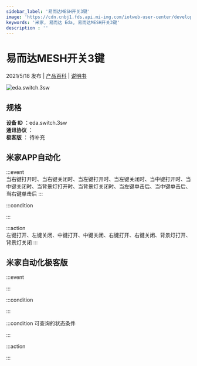 ```yaml
---
sidebar_label: '易而达MESH开关3键'
image: 'https://cdn.cnbj1.fds.api.mi-img.com/iotweb-user-center/developer_16790712699775TxVUu0J.png?GalaxyAccessKeyId=AKVGLQWBOVIRQ3XLEW&Expires=9223372036854775807&Signature=ZY/APk8gtEpmHyBcfyqjdnQEuOA='
keywords: '米家, 易而达 Eda, 易而达MESH开关3键'
description : ''
---
```

# 易而达MESH开关3键

2021/5/18 发布 | [产品百科](https://home.mi.com/webapp/content/baike/product/index.html?model=eda.switch.3sw/) | [说明书](https://home.mi.com/views/introduction.html?model=eda.switch.3sw&region=cn)

![eda.switch.3sw](https://cdn.cnbj1.fds.api.mi-img.com/iotweb-user-center/developer_16790712699775TxVUu0J.png?GalaxyAccessKeyId=AKVGLQWBOVIRQ3XLEW&Expires=9223372036854775807&Signature=ZY/APk8gtEpmHyBcfyqjdnQEuOA=)

## 规格  
> 
**设备 ID** ：eda.switch.3sw  
**通讯协议** ：  
**极客版**  ： 待补充 


## 米家APP自动化  

:::event  
当右键打开时、当右键关闭时、当左键打开时、当左键关闭时、当中键打开时、当中键关闭时、当背景灯打开时、当背景灯关闭时、当左键单击后、当中键单击后、当右键单击后
:::

:::condition  

:::

:::action   
左键打开、左键关闭、中键打开、中键关闭、右键打开、右键关闭、背景灯打开、背景灯关闭
:::

## 米家自动化极客版  

:::event  

:::

:::condition  

:::

:::condition 可查询的状态条件  

:::

:::action  

:::

        
